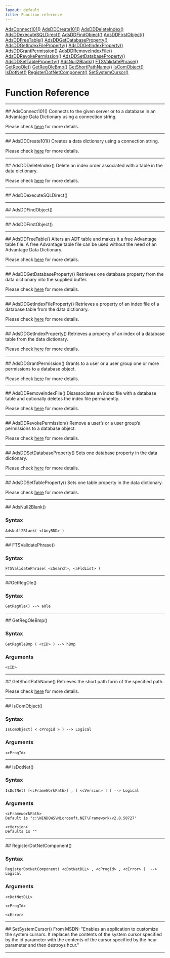 ```yaml
---
layout: default
title: Function reference
---
```


<div class="sidenav">

<div markdown="1">

[AdsConnect101()](#adsconnect101)
[AdsDDCreate101()](#adsddcreate101)
[AdsDDDeleteIndex()](#adsdddeleteindex)
[AdsDDexecuteSQLDirect()](#adsddexecutesqldirect)
[AdsDDFindObject()](#adsddfindobject)
[AdsDDFirstObject()](#adsddfirstobject)
[AdsDDFreeTable()](#adsddfreetable)
[AdsDDGetDatabaseProperty()](#adsddgetdatabaseproperty)
[AdsDDGetIndexFileProperty()](#adsddgetindexfileproperty)
[AdsDDGetIndexProperty()](#adsddgetindexproperty)
[AdsDDGrantPermission()](#adsddgrantpermission)
[AdsDDRemoveIndexFile()](#adsddremoveindexfile)
[AdsDDRevokePermission()](#adsddrevokepermission)
[AdsDDSetDatabaseProperty()](#adsddsetdatabaseproperty)
[AdsDDSetTableProperty()](#adsddsettableproperty)
[AdsNull2Blank()](#adsnull2blank)
[FTSValidatePhrase()](#ftsvalidatephrase)
[GetRegOle()](#getregole)
[GetRegOleBmp()](#getregolebmp)
[GetShortPathName()](#getshortpathname)
[IsComObject()](#iscomobject)
[IsDotNet()](#isdotnet)
[RegisterDotNetComponent()](#registerdotnetcomponent)
[SetSystemCursor()](#setsystemcursor)

</div>

</div>


<div class="right_main">

<div markdown="1">

Function Reference
====================


---

<SECTION ID="adsconnect101">
</SECTION>
## AdsConnect101()
Connects to the given server or to a database in an Advantage Data Dictionary using a connection string.<br>

Please check  <a href="https://devzone.advantagedatabase.com/dz/webhelp/Advantage11/index.html?ace_adsconnect101.htm" target="_blank">here</a> for more details.<br>



---

<SECTION ID="adsddcreate101">
</SECTION>
## AdsDDCreate101()
Creates a data dictionary using a connection string.<br>

Please check  <a href="https://devzone.advantagedatabase.com/dz/webhelp/Advantage11/index.html?ace_adsddcreate101.htm" target="_blank">here</a> for more details.<br>


---

<SECTION ID="adsdddeleteindex">
</SECTION>
## AdsDDDeleteIndex()
Delete an index order associated with a table in the data dictionary.<br>

Please check  <a href="https://devzone.advantagedatabase.com/dz/webhelp/Advantage11/index.html?ace_adsdddeleteindex.htm" target="_blank">here</a> for more details.<br>


---

<SECTION ID="adsddexecutesqldirect">
</SECTION>
## AdsDDexecuteSQLDirect()


---

<SECTION ID="adsddfindobject">
</SECTION>
## AdsDDFindObject()


---

<SECTION ID="adsddfirstobject">
</SECTION>
## AdsDDFirstObject()


---

<SECTION ID="adsddfreetable">
</SECTION>
## AdsDDFreeTable()
Alters an ADT table and makes it a free Advantage table file. A free Advantage table file can be used without the need of an Advantage Data Dictionary.<br>

Please check  <a href="https://devzone.advantagedatabase.com/dz/webhelp/Advantage11/ace_adsddfreetable.htm" target="_blank">here</a> for more details.



---

<SECTION ID="adsddgetdatabaseproperty">
</SECTION>
## AdsDDGetDatabaseProperty()
Retrieves one database property from the data dictionary into the supplied buffer.<br>

Please check  <a href="https://devzone.advantagedatabase.com/dz/webhelp/Advantage11/index.html?ace_adsddgetdatabaseproperty.htm" target="_blank">here</a> for more details.


---

<SECTION ID="adsddgetindexfileproperty">
</SECTION>
## AdsDDGetIndexFileProperty()
Retrieves a property of an index file of a database table from the data dictionary.<br>

Please check  <a href="https://devzone.advantagedatabase.com/dz/webhelp/Advantage11/index.html?ace_adsddgetindexfileproperty.htm" target="_blank">here</a> for more details.



---

<SECTION ID="adsddgetindexproperty">
</SECTION>
## AdsDDGetIndexProperty()
Retrieves a property of an index of a database table from the data dictionary.<br>

Please check  <a href="https://devzone.advantagedatabase.com/dz/webhelp/Advantage11/index.html?ace_adsddgetindexproperty.htm" target="_blank">here</a> for more details.




---

<SECTION ID="adsddgrantpermission">
</SECTION>
## AdsDDGrantPermission()
Grants to a user or a user group one or more permissions to a database object.<br>

Please check  <a href="https://devzone.advantagedatabase.com/dz/webhelp/Advantage11/index.html?ace_adsddgrantpermission.htm" target="_blank">here</a> for more details.



---

<SECTION ID="adsddremoveindexfile">
</SECTION>
## AdsDDRemoveIndexFile()
Disassociates an index file with a database table and optionally deletes the index file permanently.<br>

Please check  <a href="https://devzone.advantagedatabase.com/dz/webhelp/Advantage11/index.html?ace_adsddremoveindexfile.htm" target="_blank">here</a> for more details.



---

<SECTION ID="adsddrevokepermission">
</SECTION>
## AdsDDRevokePermission()
Remove a user’s or a user group’s permissions to a database object.<br>

Please check  <a href="https://devzone.advantagedatabase.com/dz/webhelp/Advantage11/index.html?ace_adsddrevokepermission.htm" target="_blank">here</a> for more details.



---

<SECTION ID="adsddsetdatabaseproperty">
</SECTION>
## AdsDDSetDatabaseProperty()
Sets one database property in the data dictionary.<br>

Please check  <a href="https://devzone.advantagedatabase.com/dz/webhelp/Advantage11/index.html?ace_adsddsetdatabaseproperty.htm" target="_blank">here</a> for more details.



---

<SECTION ID="adsddsettableproperty">
</SECTION>
## AdsDDSetTableProperty()
Sets one table property in the data dictionary.<br>

Please check  <a href="https://devzone.advantagedatabase.com/dz/webhelp/Advantage11/index.html?ace_adsddsettableproperty.htm" target="_blank">here</a> for more details.



---

<SECTION ID="adsnull2blank">
</SECTION>
## AdsNull2Blank()

### Syntax
```
AdsNull2Blank( <lAnyRDD> )
```


---

<SECTION ID="ftsvalidatephrase">
</SECTION>
## FTSValidatePhrase()

### Syntax
```
FTSValidatePhrase( <cSearch>, <aFldList> )
```


---

<SECTION ID="getregole">
</SECTION>
##GetRegOle()

### Syntax
```
GetRegOle() --> aOle
```



---

<SECTION ID="getregolebmp">
</SECTION>
## GetRegOleBmp()

### Syntax
```
GetRegOleBmp ( <cID> ) --> hBmp
```

### Arguments
```
<cID>
```

---

<SECTION ID="getshortpathname">
</SECTION>
## GetShortPathName()
Retrieves the short path form of the specified path.

Please check  <a href="https://docs.microsoft.com/en-in/windows/win32/api/fileapi/nf-fileapi-getshortpathnamew" target="_blank">here</a> for more details.



---

<SECTION ID="iscomobject">
</SECTION>
## IsComObject()

### Syntax
```
IsComObject( < cProgId > ) --> Logical
```

### Arguments
```
<cProgId>
```


---

<SECTION ID="isdotnet">
</SECTION>
## IsDotNet()

### Syntax
```
IsDotNet( [<cFrameWorkPath>] , [ <cVersion> ] ) --> Logical
```

### Arguments
```
<cFrameworkPath>
Default is "c:\WINDOWS\Microsoft.NET\Framework\v2.0.50727"

<cVersion>
Defaults is ""
```


---

<SECTION ID="registerdotnetcomponent">
</SECTION>
## RegisterDotNetComponent()

### Syntax
```
RegisterDotNetComponent( <cDotNetDLL> , <cProgId> , <cError> )  --> Logical
```

### Arguments
```
<cDotNetDLL>

<cProgId>

<cError>
```

---

<SECTION ID="setsystemcursor">
</SECTION>
## SetSystemCursor()
From MSDN: "Enables an application to customize the system cursors. It replaces the contents of the system cursor specified by the id parameter with the contents of the cursor specified by the hcur parameter and then destroys hcur."

---

</div>

</div>